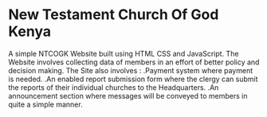 # New Testament Church Of God Kenya
A simple NTCOGK Website built using HTML CSS and JavaScript. The Website involves collecting data of members in an effort of better policy and decision making. The Site also involves :
.Payment system where payment is needed.
.An enabled report submission form where the clergy can submit the reports of their individual churches to the Headquarters.
.An announcement section where messages will be conveyed to members in quite a simple manner.
